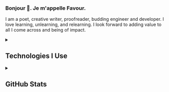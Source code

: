 ### Bonjour 👋. Je m'appelle Favour.

<!--
**favour-olumese/favour-olumese** is a ✨ _special_ ✨ repository because its `README.md` (this file) appears on your GitHub profile.

Here are some ideas to get you started:

- 🔭 I’m currently working on ...
- 🌱 I’m currently learning ...
- 👯 I’m looking to collaborate on ...
- 🤔 I’m looking for help with ...
- 💬 Ask me about ...
- 📫 How to reach me: ...
- 😄 Pronouns: ...
- ⚡ Fun fact: ...
-->
I am a poet, creative writer, proofreader, budding engineer and developer. I love learning, unlearning, and relearning. I look forward to adding value to all I come across and being of impact.
<details>
  <summary><h2>Technologies I Use</h2></summary>
![Python](https://img.shields.io/badge/python-3670A0?style=for-the-badge&logo=python&logoColor=ffdd54)
  
![C](https://img.shields.io/badge/c-%2300599C.svg?style=for-the-badge&logo=c&logoColor=white)
  
![C++](https://img.shields.io/badge/c++-%2300599C.svg?style=for-the-badge&logo=c%2B%2B&logoColor=white)

  
![HTML5](https://img.shields.io/badge/html5-%23E34F26.svg?style=for-the-badge&logo=html5&logoColor=white)
![Git](https://img.shields.io/badge/git-%23F05033.svg?style=for-the-badge&logo=git&logoColor=white)
![Canva](https://img.shields.io/badge/Canva-%2300C4CC.svg?style=for-the-badge&logo=Canva&logoColor=white)
</details>
<details>
  <summary><h2>GitHub Stats</h2></summary>
  [![Favour Olumese's GitHub stats](https://github-readme-stats.vercel.app/api?username=favour-olumese&count_private=true&show_icons=true&theme=radical)]
  ![Languages Used](https://github-readme-stats.vercel.app/api/top-langs/?username=favour-olumese&layout=compact&theme=synthwave)
</details>
